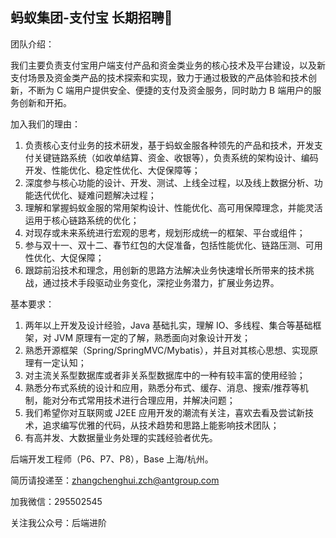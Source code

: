 
## 蚂蚁集团-支付宝 长期招聘👏


团队介绍：

我们主要负责支付宝用户端支付产品和资金类业务的核心技术及平台建设，以及新支付场景及资金类产品的技术探索和实现，致力于通过极致的产品体验和技术创新，不断为 C 端用户提供安全、便捷的支付及资金服务，同时助力 B 端用户的服务创新和开拓。

加入我们的理由：
1. 负责核心支付业务的技术研发，基于蚂蚁金服各种领先的产品和技术，开发支付关键链路系统（如收单结算、资金、收银等），负责系统的架构设计、编码开发、性能优化、稳定性优化、大促保障等；
2. 深度参与核心功能的设计、开发、测试、上线全过程，以及线上数据分析、功能迭代优化、疑难问题解决过程；
3. 理解和掌握蚂蚁金服的常用架构设计、性能优化、高可用保障理念，并能灵活运用于核心链路系统的优化；
4. 对现存或未来系统进行宏观的思考，规划形成统一的框架、平台或组件；
5. 参与双十一、双十二、春节红包的大促准备，包括性能优化、链路压测、可用性优化、大促保障；
6. 跟踪前沿技术和理念，用创新的思路方法解决业务快速增长所带来的技术挑战，通过技术手段驱动业务变化，深挖业务潜力，扩展业务边界。

基本要求：
1. 两年以上开发及设计经验，Java 基础扎实，理解 IO、多线程、集合等基础框架，对 JVM 原理有一定的了解，熟悉面向对象设计开发；
2. 熟悉开源框架（Spring/SpringMVC/Mybatis），并且对其核心思想、实现原理有一定认知；
3. 对主流关系型数据库或者非关系型数据库中的一种有较丰富的使用经验；
4. 熟悉分布式系统的设计和应用，熟悉分布式、缓存、消息、搜索/推荐等机制，能对分布式常用技术进行合理应用，并解决问题；
5. 我们希望你对互联网或 J2EE 应用开发的潮流有关注，喜欢去看及尝试新技术，追求编写优雅的代码，从技术趋势和思路上能影响技术团队；
6. 有高并发、大数据量业务处理的实践经验者优先。

后端开发工程师（P6、P7、P8），Base 上海/杭州。

简历请投递至：zhangchenghui.zch@antgroup.com

加我微信：295502545

关注我公众号：后端进阶
